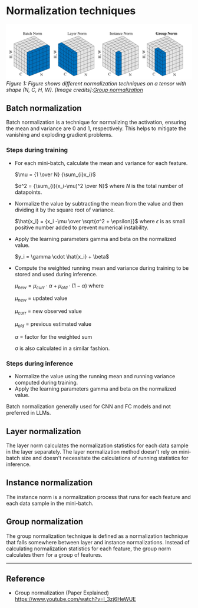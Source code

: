 # Normalization techniques

![Normalization](/notes/dl/assets/normalization.jpg)
*Figure 1: Figure shows different normalization techniques on a tensor with shape (N, C, H, W). [Image credits]:[Group normalization](https://arxiv.org/pdf/1803.08494)*
## Batch normalization

Batch normalization is a technique for normalizing the activation, ensuring the mean and variance are 0 and 1, respectively. This helps to mitigate the vanishing and exploding gradient problems.

### Steps during training

* For each mini-batch, calculate the mean and variance for each feature.

	$\mu = {1 \over N} {\sum_{i}x_i}$

	$σ^2 = {\sum_{i}(x_i-\mu)^2 \over N}$ where $N$ is the total number of datapoints.


* Normalize the value by subtracting the mean from the value and then dividing it by the square root of variance.

	$\hat{x_i} = {x_i -\mu \over \sqrt{σ^2 + \epsilon}}$ where $\epsilon$ is as small positive number added to prevent numerical instability.

* Apply the learning parameters gamma and beta on the normalized value.

	$y_i = \gamma \cdot \hat{x_i} + \beta$

* Compute the weighted running mean and variance during training to be stored and used during inference.

	$\mu_{new} = \mu_{curr} \cdot \alpha + \mu_{old} \cdot (1 - \alpha)$ where

	$\mu_{new}$ = updated value

	$\mu_{curr}$ = new observed value

	$\mu_{old}$ = previous estimated value

	$\alpha$ = factor for the weighted sum

	σ is also calculated in a similar fashion.

### Steps during inference
* Normalize the value using the running mean and running variance computed during training.
* Apply the learning parameters gamma and beta on the normalized value.

Batch normalization generally used for CNN and FC models and not preferred in LLMs.

## Layer normalization
The layer norm calculates the normalization statistics for each data sample in the layer separately. The layer normalization method doesn't rely on mini-batch size and doesn't necessitate the calculations of running statistics for inference.

## Instance normalization
The instance norm is a normalization process that runs for each feature and each data sample in the mini-batch.

## Group normalization
The group normalization technique is defined as a normalization technique that falls somewhere between layer and instance normalizations. Instead of calculating normalization statistics for each feature, the group norm calculates them for a group of features.

---
## Reference
* Group normalization (Paper Explained) https://www.youtube.com/watch?v=l_3zj6HeWUE
